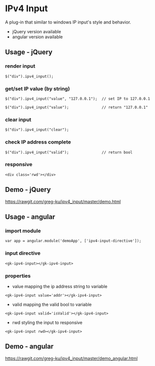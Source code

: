 # IPv4 Input

A plug-in that similar to windows IP input's style and behavior.

- jQuery version available
- angular version available

## Usage - jQuery

### render input

```
$("div").ipv4_input();
```

### get/set IP value (by string)

```
$("div").ipv4_input("value", "127.0.0.1");	// set IP to 127.0.0.1

$("div").ipv4_input("value");				// return "127.0.0.1"
```

### clear input

```
$("div").ipv4_input("clear");
```

### check IP address complete

```
$("div").ipv4_input("valid");				// return bool
```

### responsive

```
<div class='rwd'></div>
```


## Demo - jQuery

https://rawgit.com/greg-ku/ipv4_input/master/demo.html

## Usage - angular

### import module

```
var app = angular.module('demoApp', ['ipv4-input-directive']);
```

### input directive

```
<gk-ipv4-input></gk-ipv4-input>
```

### properties

- value
mapping the ip address string to variable

```
<gk-ipv4-input value='addr'></gk-ipv4-input>
```

- valid
mapping the valid bool to variable

```
<gk-ipv4-input valid='isValid'></gk-ipv4-input>
```

- rwd
styling the input to responsive

```
<gk-ipv4-input rwd></gk-ipv4-input>
```

## Demo - angular
https://rawgit.com/greg-ku/ipv4_input/master/demo_angular.html
